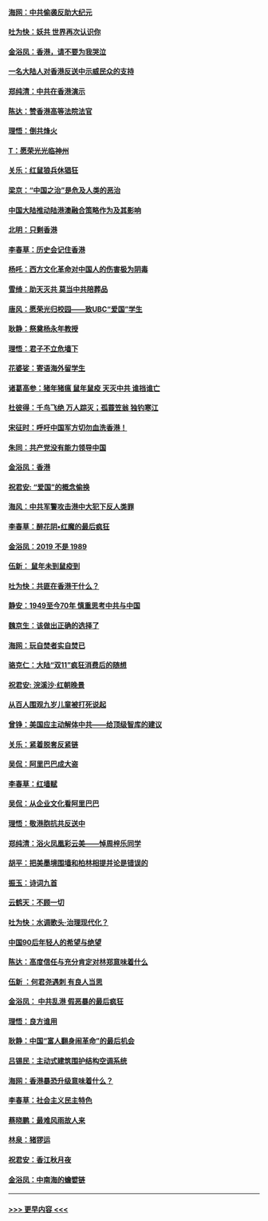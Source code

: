 #### [海网：中共偷袭反助大纪元](../pages/nsc993/n11673515.md?t=11221655) 
#### [吐为快：妖共 世界再次认识你](../pages/nsc993/n11673506.md?t=11221655) 
#### [金浴凤：香港，请不要为我哭泣](../pages/nsc993/n11673248.md?t=11221655) 
#### [一名大陆人对香港反送中示威民众的支持](../pages/nsc993/n11672615.md?t=11221655) 
#### [郑纯清：中共在香港演示](../pages/nsc993/n11670539.md?t=11221655) 
#### [陈达：赞香港高等法院法官](../pages/nsc993/n11669542.md?t=11221655) 
#### [理悟：倒共烽火](../pages/nsc993/n11668844.md?t=11221655) 
#### [T：愿荣光光临神州](../pages/nsc993/n11668421.md?t=11221655) 
#### [关乐：红鼠狼兵休猖狂](../pages/nsc993/n11668378.md?t=11221655) 
#### [梁京：“中国之治”是危及人类的恶治](../pages/nsc993/n11668328.md?t=11221655) 
#### [中国大陆推动陆港澳融合策略作为及其影响](../pages/nsc993/n11668157.md?t=11221655) 
#### [北明：只剩香港](../pages/nsc993/n11668002.md?t=11221655) 
#### [李春草：历史会记住香港](../pages/nsc993/n11667927.md?t=11221655) 
#### [杨吒：西方文化革命对中国人的伤害极为阴毒](../pages/nsc993/n11664521.md?t=11221655) 
#### [雪绮：助天灭共 莫当中共陪葬品](../pages/nsc993/n11662650.md?t=11221655) 
#### [唐风：愿荣光归校园——致UBC“爱国”学生](../pages/nsc993/n11662194.md?t=11221655) 
#### [耿静：祭奠杨永年教授](../pages/nsc993/n11662514.md?t=11221655) 
#### [理悟：君子不立危墙下](../pages/nsc993/n11662172.md?t=11221655) 
#### [花婆娑：寄语海外留学生](../pages/nsc993/n11662121.md?t=11221655) 
#### [诸葛高参：猪年猪瘟 鼠年鼠疫 天灭中共 谁挡谁亡](../pages/nsc993/n11661980.md?t=11221655) 
#### [杜彼得：千鸟飞绝 万人踪灭；孤蓑笠翁 独钓寒江](../pages/nsc993/n11661170.md?t=11221655) 
#### [宋征时：呼吁中国军方切勿血洗香港！](../pages/nsc993/n11415318.md?t=11221655) 
#### [朱同：共产党没有能力领导中国](../pages/nsc993/n11660421.md?t=11221655) 
#### [金浴凤：香港](../pages/nsc993/n11660419.md?t=11221655) 
#### [祝君安: “爱国”的概念偷换](../pages/nsc993/n11659706.md?t=11221655) 
#### [海风：中共军警攻击港中大犯下反人类罪](../pages/nsc993/n11659632.md?t=11221655) 
#### [李春草：醉花阴•红魔的最后疯狂](../pages/nsc993/n11659287.md?t=11221655) 
#### [金浴凤：2019 不是 1989](../pages/nsc993/n11657663.md?t=11221655) 
#### [伍新： 鼠年未到鼠疫到](../pages/nsc993/n11655098.md?t=11221655) 
#### [吐为快：共匪在香港干什么？](../pages/nsc993/n11654891.md?t=11221655) 
#### [静安：1949至今70年 慎重思考中共与中国](../pages/nsc993/n11651244.md?t=11221655) 
#### [魏京生：该做出正确的选择了](../pages/nsc993/n11653084.md?t=11221655) 
#### [海网：玩自焚者实自焚已](../pages/nsc993/n11652423.md?t=11221655) 
#### [骆克仁：大陆“双11”疯狂消费后的随想](../pages/nsc993/n11652305.md?t=11221655) 
#### [祝君安: 浣溪沙·红朝晚景](../pages/nsc993/n11652258.md?t=11221655) 
#### [从百人围观九岁儿童被打死说起](../pages/nsc993/n11651030.md?t=11221655) 
#### [曾铮：美国应主动解体中共——给顶级智库的建议](../pages/nsc993/n11649888.md?t=11221655) 
#### [关乐：紧着脱套反紧链](../pages/nsc993/n11649069.md?t=11221655) 
#### [吴侃：阿里巴巴成大盗](../pages/nsc993/n11645523.md?t=11221655) 
#### [李春草：红墙赋](../pages/nsc993/n11646389.md?t=11221655) 
#### [吴侃：从企业文化看阿里巴巴](../pages/nsc993/n11645476.md?t=11221655) 
#### [理悟：敬港胞抗共反送中](../pages/nsc993/n11645466.md?t=11221655) 
#### [郑纯清：浴火凤凰彩云美——悼周梓乐同学](../pages/nsc993/n11645155.md?t=11221655) 
#### [胡平：把美墨境围墙和柏林相提并论是错误的](../pages/nsc993/n11645134.md?t=11221655) 
#### [振玉：诗词九首](../pages/nsc993/n11644081.md?t=11221655) 
#### [云鹤天：不顾一切](../pages/nsc993/n11643508.md?t=11221655) 
#### [吐为快：水调歌头·治理现代化？](../pages/nsc993/n11643485.md?t=11221655) 
#### [中国90后年轻人的希望与绝望](../pages/nsc993/n11642317.md?t=11221655) 
#### [陈达：高度信任与充分肯定对林郑意味着什么](../pages/nsc993/n11641441.md?t=11221655) 
#### [伍新 ：何君尧遇刺 有良人当思](../pages/nsc993/n11641503.md?t=11221655) 
#### [金浴凤： 中共乱港  假恶暴的最后疯狂](../pages/nsc993/n11641495.md?t=11221655) 
#### [理悟：良方谁用](../pages/nsc993/n11641463.md?t=11221655) 
#### [耿静：中国“富人翻身闹革命”的最后机会](../pages/nsc993/n11640655.md?t=11221655) 
#### [吕锡民：主动式建筑围护结构空调系统](../pages/nsc993/n11640168.md?t=11221655) 
#### [海网：香港暴恐升级意味着什么？](../pages/nsc993/n11635904.md?t=11221655) 
#### [李春草：社会主义民主特色](../pages/nsc993/n11634657.md?t=11221655) 
#### [蔡晓鹏：最难风雨故人来](../pages/nsc993/n11633145.md?t=11221655) 
#### [林泉：猪猡运](../pages/nsc993/n11631469.md?t=11221655) 
#### [祝君安：香江秋月夜](../pages/nsc993/n11631440.md?t=11221655) 
#### [金浴凤：中南海的蟾嬖链](../pages/nsc993/n11631290.md?t=11221655) 

----
#### [ >>> 更早内容 <<< ](../indexes/nsc993-earlier.md)
